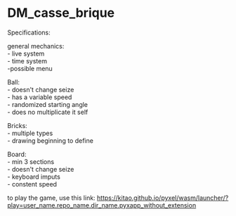 # DM_casse_brique

Specifications:</br>

general mechanics:</br>
     - live system</br>
     - time system</br>
     -possible menu</br>

Ball: </br>
     - doesn't change seize</br>
     - has a variable speed</br>
     - randomized starting angle</br>
     - does no multiplicate it self</br>
     
Bricks:</br>
       - multiple types</br>
       - drawing beginning to define</br>
      
Board:</br>
     - min 3 sections</br>
     - doesn't change seize</br>
     - keyboard imputs</br>
     - constent speed</br>
     
to play the game, use this link: https://kitao.github.io/pyxel/wasm/launcher/?play=user_name.repo_name.dir_name.pyxapp_without_extension 
